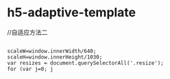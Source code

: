 # h5-adaptive-template

//自适应方法二
<pre>
<code>
scaleW=window.innerWidth/640;
scaleH=window.innerHeight/1030;
var resizes = document.querySelectorAll('.resize');
for (var j=0; j<resizes.length; j++) {
    resizes[j].style.width=parseInt(resizes[j].style.width)*scaleW+'px';
    resizes[j].style.height=parseInt(resizes[j].style.height)*scaleH+'px';
    resizes[j].style.top=parseInt(resizes[j].style.top)*scaleH+'px';
    resizes[j].style.left=parseInt(resizes[j].style.left)*scaleW+'px'; 
}
</code>
</pre>


